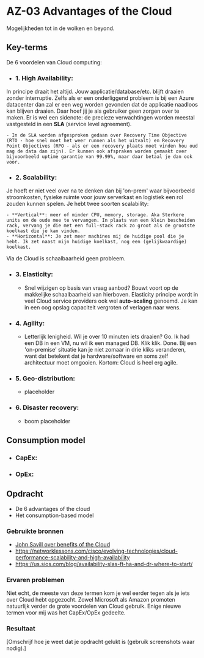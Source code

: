 # AZ-03 Advantages of the Cloud
Mogelijkheden tot in de wolken en beyond.

## Key-terms

De 6 voordelen van Cloud computing:
- ### **1. High Availability**: 
In principe draait het altijd. Jouw applicatie/database/etc. blijft draaien zonder interruptie.  Zelfs als er een onderliggend probleem is bij een Azure datacenter dan zal er een weg worden gevonden dat de applicatie naadloos kan blijven draaien. Daar hoef jij je als gebruiker geen zorgen over te maken. Er is wel een sidenote: de precieze verwachtingen worden meestal vastgesteld in een **SLA** (service level agreement). 

    - In de SLA worden afgesproken gedaan over Recovery Time Objective (RTO - hoe snel moet het weer runnen als het uitvalt) en Recovery Point Objectives (RPO - als er een recovery plaats moet vinden hou oud mag de data dan zijn). Er kunnen ook afspraken worden gemaakt over bijvoorbeeld uptime garantie van 99.99%, maar daar betaal je dan ook voor. 


- ### **2. Scalability**:
Je hoeft er niet veel over na te denken dan bij 'on-prem' waar bijvoorbeeld stroomkosten, fysieke ruimte voor jouw serverkast en logistiek een rol zouden kunnen spelen.  Je hebt twee soorten scalability:

    - **Vertical**: meer of minder CPU, memory, storage. Aka Sterkere units om de oude mee te vervangen. In plaats van een klein bescheiden rack, vervang je die met een full-stack rack zo groot als de grootste koelkast die je kan vinden. 
    - **Horizontal**: Je zet meer machines mij de huidige pool die je hebt. Ik zet naast mijn huidige koelkast, nog een (gelijkwaardige) koelkast. 

Via de Cloud is schaalbaarheid geen probleem. 

- ### **3. Elasticity**:
    - Snel wijzigen op basis van vraag aanbod? Bouwt voort op de makkelijke schaalbaarheid van hierboven. Elasticity principe wordt in veel Cloud service providers ook wel **auto-scaling** genoemd. Je kan in een oog opslag capaciteit vergroten of verlagen naar wens. 

- ### **4. Agility**:
    - Letterlijk lenigheid. Wil je over 10 minuten iets draaien? Go. Ik had een DB in een VM, nu wil ik een managed DB. Klik klik. Done. Bij een 'on-premise' situatie kan je niet zomaar in drie kliks veranderen, want dat betekent dat je hardware/software en soms zelf architectuur moet omgooien. Kortom: Cloud is heel erg agile. 

- ### **5. Geo-distribution**:
    - placeholder
- ### **6. Disaster recovery**:
    - boom placeholder

## Consumption model
- ### **CapEx**:
- ### **OpEx**: 

## Opdracht
- De 6 advantages of the cloud
- Het consumption-based model


### Gebruikte bronnen
- [John Savill over benefits of the Cloud](https://www.youtube.com/watch?v=VaMdHKJQ15c)
- https://networklessons.com/cisco/evolving-technologies/cloud-performance-scalability-and-high-availability
- https://us.sios.com/blog/availability-slas-ft-ha-and-dr-where-to-start/


### Ervaren problemen
Niet echt, de meeste van deze termen kom je wel eerder tegen als je iets over Cloud hebt opgezocht. Zowel Microsoft als Amazon promoten natuurlijk verder de grote voordelen van Cloud gebruik. Enige nieuwe termen voor mij was het CapEx/OpEx gedeelte. 

### Resultaat
[Omschrijf hoe je weet dat je opdracht gelukt is (gebruik screenshots waar nodig).]